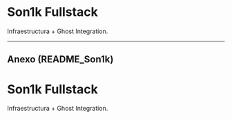 # Son1k Fullstack

Infraestructura + Ghost Integration.


---
## Anexo (README_Son1k)

# Son1k Fullstack

Infraestructura + Ghost Integration.
